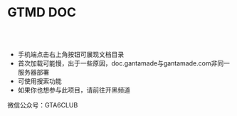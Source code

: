 # GTMD DOC
<br>
<br>

- 手机端点击右上角按钮可展现文档目录
- 首次加载可能慢，出于一些原因，doc.gantamade与gantamade.com非同一服务器部署
- 可使用搜索功能
- 如果你也想参与此项目，请前往开黑频道


 微信公众号：GTA6CLUB
